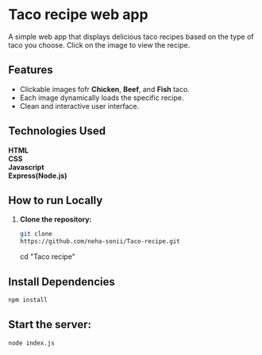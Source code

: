 # Taco recipe web app
 A simple web app that displays delicious taco recipes based on the type of taco you choose. Click on the image to view the recipe.

 ## Features

  - Clickable images fofr **Chicken**, **Beef**, and **Fish** taco.
  - Each image dynamically loads the specific recipe.
  - Clean and interactive user interface.

  ## Technologies Used
   **HTML** <br>
   **CSS** <br>
   **Javascript** <br>
   **Express(Node.js)** 

 ## How to run Locally
   1. **Clone the repository:**
        ```bash
        git clone
        https://github.com/neha-sonii/Taco-recipe.git
        ```
        cd "Taco recipe"

 ## Install Dependencies

   ```Bash
   npm install
   ```

## Start the server:
   ```Bash
   node index.js
   ```
